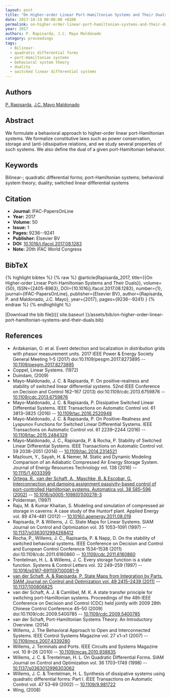```yaml
---
layout: post
title: "On Higher-order Linear Port-Hamiltonian Systems and Their Duals"
date: 2017-10-19 00:00:00 +0100
permalink: on-higher-order-linear-port-hamiltonian-systems-and-their-duals
year: 2017
authors: P. Rapisarda, J.C. Mayo Maldonado
category: proceedings
tags:
  - Bilinear-
  - quadratic differential forms
  - port-Hamiltonian systems
  - behavioral system theory
  - duality
  - switched linear differential systems
---
```

 
## Authors
[P. Rapisarda](authors/paolo-rapisarda), [J.C. Mayo Maldonado](authors/j-c-mayo-maldonado)
 
## Abstract
We formulate a behavioral approach to higher-order linear port-Hamiltonian systems. We formalize constitutive laws such as power conservation, storage and (anti-)dissipative relations, and we study several properties of such systems. We also define the dual of a given port-Hamiltonian behavior.
 
## Keywords
Bilinear-; quadratic differential forms; port-Hamiltonian systems; behavioral system theory; duality; switched linear differential systems
 
## Citation
- **Journal:** IFAC-PapersOnLine
- **Year:** 2017
- **Volume:** 50
- **Issue:** 1
- **Pages:** 9236--9241
- **Publisher:** Elsevier BV
- **DOI:** [10.1016/j.ifacol.2017.08.1283](https://doi.org/10.1016/j.ifacol.2017.08.1283)
- **Note:** 20th IFAC World Congress
 
## BibTeX
{% highlight bibtex %}
{% raw %}
@article{Rapisarda_2017,
  title={{On Higher-order Linear Port-Hamiltonian Systems and Their Duals}},
  volume={50},
  ISSN={2405-8963},
  DOI={10.1016/j.ifacol.2017.08.1283},
  number={1},
  journal={IFAC-PapersOnLine},
  publisher={Elsevier BV},
  author={Rapisarda, P. and Maldonado, J.C. Mayo},
  year={2017},
  pages={9236--9241}
}
{% endraw %}
{% endhighlight %}
 
[Download the bib file]({{ site.baseurl }}/assets/bib/on-higher-order-linear-port-hamiltonian-systems-and-their-duals.bib)
 
## References
- Ardakanian, O. et al. Event detection and localization in distribution grids with phasor measurement units. 2017 IEEE Power &amp; Energy Society General Meeting 1–5 (2017) doi:10.1109/pesgm.2017.8273895 -- [10.1109/pesgm.2017.8273895](https://doi.org/10.1109/pesgm.2017.8273895)
- Coppel, Linear Systems. (1972)
- Duindam, (2009)
- Mayo-Maldonado, J. C. & Rapisarda, P. On positive-realness and stability of switched linear differential systems. 52nd IEEE Conference on Decision and Control 162–167 (2013) doi:10.1109/cdc.2013.6759876 -- [10.1109/cdc.2013.6759876](https://doi.org/10.1109/cdc.2013.6759876)
- Mayo-Maldonado, J. C. & Rapisarda, P. Dissipative Switched Linear Differential Systems. IEEE Transactions on Automatic Control vol. 61 3813–3825 (2016) -- [10.1109/tac.2016.2520948](https://doi.org/10.1109/tac.2016.2520948)
- Mayo-Maldonado, J. C. & Rapisarda, P. On Positive-Realness and Lyapunov Functions for Switched Linear Differential Systems. IEEE Transactions on Automatic Control vol. 61 2239–2244 (2016) -- [10.1109/tac.2015.2484329](https://doi.org/10.1109/tac.2015.2484329)
- Mayo-Maldonado, J. C., Rapisarda, P. & Rocha, P. Stability of Switched Linear Differential Systems. IEEE Transactions on Automatic Control vol. 59 2038–2051 (2014) -- [10.1109/tac.2014.2314521](https://doi.org/10.1109/tac.2014.2314521)
- Mazloum, Y., Sayah, H. & Nemer, M. Static and Dynamic Modeling Comparison of an Adiabatic Compressed Air Energy Storage System. Journal of Energy Resources Technology vol. 138 (2016) -- [10.1115/1.4033399](https://doi.org/10.1115/1.4033399)
- [Ortega, R., van der Schaft, A., Maschke, B. & Escobar, G. Interconnection and damping assignment passivity-based control of port-controlled Hamiltonian systems. Automatica vol. 38 585–596 (2002)](interconnection-and-damping-assignment-passivity-based-control-of-port-controlled-hamiltonian-systems) -- [10.1016/s0005-1098(01)00278-3](https://doi.org/10.1016/s0005-1098(01)00278-3)
- Polderman, (1997)
- Raju, M. & Kumar Khaitan, S. Modeling and simulation of compressed air storage in caverns: A case study of the Huntorf plant. Applied Energy vol. 89 474–481 (2012) -- [10.1016/j.apenergy.2011.08.019](https://doi.org/10.1016/j.apenergy.2011.08.019)
- Rapisarda, P. & Willems, J. C. State Maps for Linear Systems. SIAM Journal on Control and Optimization vol. 35 1053–1091 (1997) -- [10.1137/s0363012994268412](https://doi.org/10.1137/s0363012994268412)
- Rocha, P., Willems, J. C., Rapisarda, P. & Napp, D. On the stability of switched behavioral systems. IEEE Conference on Decision and Control and European Control Conference 1534–1538 (2011) doi:10.1109/cdc.2011.6160860 -- [10.1109/cdc.2011.6160860](https://doi.org/10.1109/cdc.2011.6160860)
- Trentelman, H. L. & Willems, J. C. Every storage function is a state function. Systems &amp; Control Letters vol. 32 249–259 (1997) -- [10.1016/s0167-6911(97)00081-9](https://doi.org/10.1016/s0167-6911(97)00081-9)
- [van der Schaft, A. & Rapisarda, P. State Maps from Integration by Parts. SIAM Journal on Control and Optimization vol. 49 2415–2439 (2011)](state-maps-from-integration-by-parts) -- [10.1137/100806825](https://doi.org/10.1137/100806825)
- van der Schaft, A. J. & Camlibel, M. K. A state transfer principle for switching port-Hamiltonian systems. Proceedings of the 48h IEEE Conference on Decision and Control (CDC) held jointly with 2009 28th Chinese Control Conference 45–50 (2009) doi:10.1109/cdc.2009.5400785 -- [10.1109/cdc.2009.5400785](https://doi.org/10.1109/cdc.2009.5400785)
- van der Schaft, Port-Hamiltonian Systems Theory: An Introductory Overview. (2014)
- Willems, J. The Behavioral Approach to Open and Interconnected Systems. IEEE Control Systems Magazine vol. 27 x1–x1 (2007) -- [10.1109/mcs.2007.4339280](https://doi.org/10.1109/mcs.2007.4339280)
- Willems, J. Terminals and Ports. IEEE Circuits and Systems Magazine vol. 10 8–26 (2010) -- [10.1109/mcas.2010.938635](https://doi.org/10.1109/mcas.2010.938635)
- Willems, J. C. & Trentelman, H. L. On Quadratic Differential Forms. SIAM Journal on Control and Optimization vol. 36 1703–1749 (1998) -- [10.1137/s0363012996303062](https://doi.org/10.1137/s0363012996303062)
- Willems, J. C. & Trentelman, H. L. Synthesis of dissipative systems using quadratic differential forms: Part I. IEEE Transactions on Automatic Control vol. 47 53–69 (2002) -- [10.1109/9.981722](https://doi.org/10.1109/9.981722)
- Wing, (2008)

